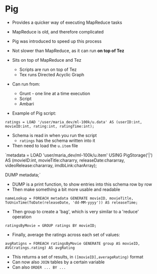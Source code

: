 Pig
====

* Provides a quicker way of executing MapReduce tasks
* MapReduce is old, and therefore complicated
* Pig was introduced to speed up this process
* Not slower than MapReduce, as it can run **on top of Tez**
* Sits on top of MapReduce and Tez
  * Scripts are run on top of Tez
  * Tex runs Directed Acyclic Graph

* Can run from:
  * Grunt - one line at a time execution
  * Script
  * Ambari

* Example of Pig script:

`ratings = LOAD '/user/maria_dev/ml-100k/u.data' AS (userID:int, movieID:int, rating:int, ratingTime:int);`

* Schema is read in when you run the script
  * `ratings` has the schema written into it
* Then need to load the `u.item` file

`metadata = LOAD 'user/maria_dev/ml-100k/u.item' USING PigStorage('|') AS (movieID:int, movieTitle:chararry, releaseDate:chararray, videoRelease:chararray, imdbLink:charArray);

DUMP metadata;`

* DUMP is a print function, to show entries into this schema row by row
* Then make something a bit more usable and readable

`nameLookup = FOREACH metadata GENERATE movieID, movieTitle, ToUnixTime(ToDate(releaseDate, 'dd-MM-yyyy')) AS releaseTime;`

* Then group to create a 'bag', which is very similar to a 'reduce' operation

`ratingsByMovie = GROUP ratings BY movieID;`

* Finally, average the ratings across each set of values:

`avgRatigns = FOREACH ratingsByMovie GENERATE group AS movieID, AVG(ratings.rating) AS avgRating`

* This returns a set of results, in `([movieID],averageRating)` format
* Can now also `JOIN` tables by a certain variable
* Can also `ORDER ... BY ...`
